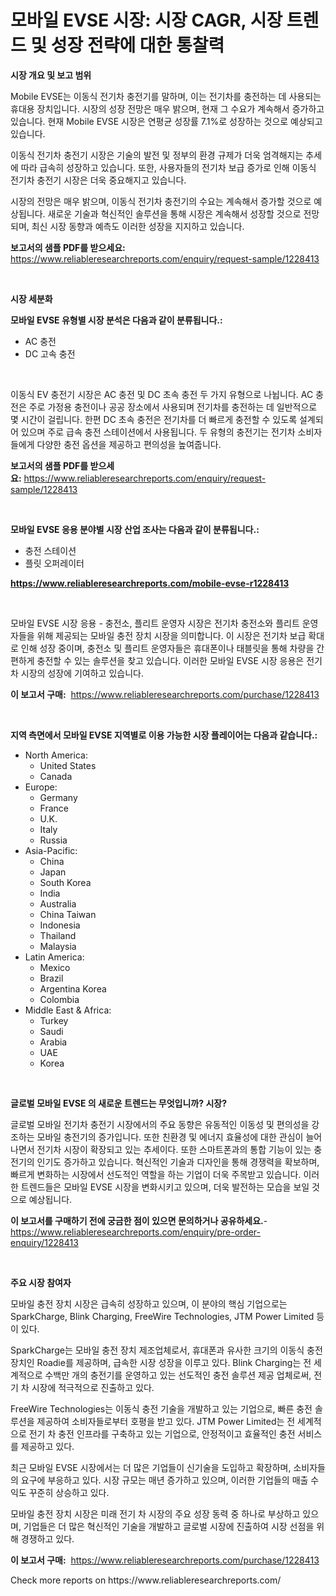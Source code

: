 <p><h1>모바일 EVSE 시장: 시장 CAGR, 시장 트렌드 및 성장 전략에 대한 통찰력</h1></p><p><strong>시장 개요 및 보고 범위</strong></p>
<p><p>Mobile EVSE는 이동식 전기차 충전기를 말하며, 이는 전기차를 충전하는 데 사용되는 휴대용 장치입니다. 시장의 성장 전망은 매우 밝으며, 현재 그 수요가 계속해서 증가하고 있습니다. 현재 Mobile EVSE 시장은 연평균 성장률 7.1%로 성장하는 것으로 예상되고 있습니다.</p><p>이동식 전기차 충전기 시장은 기술의 발전 및 정부의 환경 규제가 더욱 엄격해지는 추세에 따라 급속히 성장하고 있습니다. 또한, 사용자들의 전기차 보급 증가로 인해 이동식 전기차 충전기 시장은 더욱 중요해지고 있습니다.</p><p>시장의 전망은 매우 밝으며, 이동식 전기차 충전기의 수요는 계속해서 증가할 것으로 예상됩니다. 새로운 기술과 혁신적인 솔루션을 통해 시장은 계속해서 성장할 것으로 전망되며, 최신 시장 동향과 예측도 이러한 성장을 지지하고 있습니다.</p></p>
<p><strong>보고서의 샘플 PDF를 받으세요:</strong> <a href="https://www.reliableresearchreports.com/enquiry/request-sample/1228413">https://www.reliableresearchreports.com/enquiry/request-sample/1228413</a></p>
<p>&nbsp;</p>
<p><strong>시장 세분화</strong></p>
<p><strong>모바일 EVSE 유형별 시장 분석은 다음과 같이 분류됩니다.:</strong></p>
<p><ul><li>AC 충전</li><li>DC 고속 충전</li></ul></p>
<p>&nbsp;</p>
<p><p>이동식 EV 충전기 시장은 AC 충전 및 DC 초속 충전 두 가지 유형으로 나뉩니다. AC 충전은 주로 가정용 충전이나 공공 장소에서 사용되며 전기차를 충전하는 데 일반적으로 몇 시간이 걸립니다. 한편 DC 초속 충전은 전기차를 더 빠르게 충전할 수 있도록 설계되어 있으며 주로 급속 충전 스테이션에서 사용됩니다. 두 유형의 충전기는 전기차 소비자들에게 다양한 충전 옵션을 제공하고 편의성을 높여줍니다.</p></p>
<p><strong>보고서의 샘플 PDF를 받으세요:</strong>&nbsp;<a href="https://www.reliableresearchreports.com/enquiry/request-sample/1228413">https://www.reliableresearchreports.com/enquiry/request-sample/1228413</a></p>
<p>&nbsp;</p>
<p><strong> 모바일 EVSE 응용 분야별 시장 산업 조사는 다음과 같이 분류됩니다.:</strong></p>
<p><ul><li>충전 스테이션</li><li>플릿 오퍼레이터</li></ul></p>
<p><strong><a href="https://www.reliableresearchreports.com/mobile-evse-r1228413">https://www.reliableresearchreports.com/mobile-evse-r1228413</a></strong></p>
<p>&nbsp;</p>
<p><p>모바일 EVSE 시장 응용 - 충전소, 플리트 운영자 시장은 전기차 충전소와 플리트 운영자들을 위해 제공되는 모바일 충전 장치 시장을 의미합니다. 이 시장은 전기차 보급 확대로 인해 성장 중이며, 충전소 및 플리트 운영자들은 휴대폰이나 태블릿을 통해 차량을 간편하게 충전할 수 있는 솔루션을 찾고 있습니다. 이러한 모바일 EVSE 시장 응용은 전기차 시장의 성장에 기여하고 있습니다.</p></p>
<p><strong>이 보고서 구매:</strong>&nbsp; <a href="https://www.reliableresearchreports.com/purchase/1228413">https://www.reliableresearchreports.com/purchase/1228413</a></p>
<p>&nbsp;</p>
<p><strong>지역 측면에서 모바일 EVSE 지역별로 이용 가능한 시장 플레이어는 다음과 같습니다.:</strong></p>
<p><ul>
    <li>
        North America:
        <ul>
            <li>United States</li>
            <li>Canada</li>
        </ul>
    </li>
    <li>
        Europe:
        <ul>
            <li>Germany</li>
            <li>France</li>
            <li>U.K.</li>
            <li>Italy</li>
            <li>Russia</li>
        </ul>
    </li>
    <li>
        Asia-Pacific:
        <ul>
            <li>China</li>
            <li>Japan</li>
            <li>South Korea</li>
            <li>India</li>
            <li>Australia</li>
            <li>China Taiwan</li>
            <li>Indonesia</li>
            <li>Thailand</li>
            <li>Malaysia</li>
        </ul>
    </li>
    <li>
        Latin America:
        <ul>
            <li>Mexico</li>
            <li>Brazil</li>
            <li>Argentina Korea</li>
            <li>Colombia</li>
        </ul>
    </li>
    <li>
        Middle East & Africa:
        <ul>
            <li>Turkey</li>
            <li>Saudi</li>
            <li>Arabia</li>
            <li>UAE</li>
            <li>Korea</li>
        </ul>
    </li>
    </ul></p>
<p>&nbsp;</p>
<p><strong>글로벌 모바일 EVSE 의 새로운 트렌드는 무엇입니까? 시장?</strong></p>
<p><p>글로벌 모바일 전기차 충전기 시장에서의 주요 동향은 유동적인 이동성 및 편의성을 강조하는 모바일 충전기의 증가입니다. 또한 친환경 및 에너지 효율성에 대한 관심이 늘어나면서 전기차 시장이 확장되고 있는 추세이다. 또한 스마트폰과의 통합 기능이 있는 충전기의 인기도 증가하고 있습니다. 혁신적인 기술과 디자인을 통해 경쟁력을 확보하며, 빠르게 변화하는 시장에서 선도적인 역할을 하는 기업이 더욱 주목받고 있습니다. 이러한 트렌드들은 모바일 EVSE 시장을 변화시키고 있으며, 더욱 발전하는 모습을 보일 것으로 예상됩니다.</p></p>
<p><strong>이 보고서를 구매하기 전에 궁금한 점이 있으면 문의하거나 공유하세요.</strong>- <a href="https://www.reliableresearchreports.com/enquiry/pre-order-enquiry/1228413">https://www.reliableresearchreports.com/enquiry/pre-order-enquiry/1228413</a></p>
<p>&nbsp;</p>
<p><strong>주요 시장 참여자</strong></p>
<p><p>모바일 충전 장치 시장은 급속히 성장하고 있으며, 이 분야의 핵심 기업으로는 SparkCharge, Blink Charging, FreeWire Technologies, JTM Power Limited 등이 있다. </p><p>SparkCharge는 모바일 충전 장치 제조업체로서, 휴대폰과 유사한 크기의 이동식 충전 장치인 Roadie를 제공하며, 급속한 시장 성장을 이루고 있다. Blink Charging는 전 세계적으로 수백만 개의 충전기를 운영하고 있는 선도적인 충전 솔루션 제공 업체로써, 전기 차 시장에 적극적으로 진출하고 있다. </p><p>FreeWire Technologies는 이동식 충전 기술을 개발하고 있는 기업으로, 빠른 충전 솔루션을 제공하여 소비자들로부터 호평을 받고 있다. JTM Power Limited는 전 세계적으로 전기 차 충전 인프라를 구축하고 있는 기업으로, 안정적이고 효율적인 충전 서비스를 제공하고 있다.</p><p>최근 모바일 EVSE 시장에서는 더 많은 기업들이 신기술을 도입하고 확장하며, 소비자들의 요구에 부응하고 있다. 시장 규모는 매년 증가하고 있으며, 이러한 기업들의 매출 수익도 꾸준히 상승하고 있다.</p><p>모바일 충전 장치 시장은 미래 전기 차 시장의 주요 성장 동력 중 하나로 부상하고 있으며, 기업들은 더 많은 혁신적인 기술을 개발하고 글로벌 시장에 진출하여 시장 선점을 위해 경쟁하고 있다.</p></p>
<p><strong>이 보고서 구매:</strong>&nbsp;&nbsp;<a href="https://www.reliableresearchreports.com/purchase/1228413">https://www.reliableresearchreports.com/purchase/1228413</a></p>
<p>Check more reports on https://www.reliableresearchreports.com/</p>